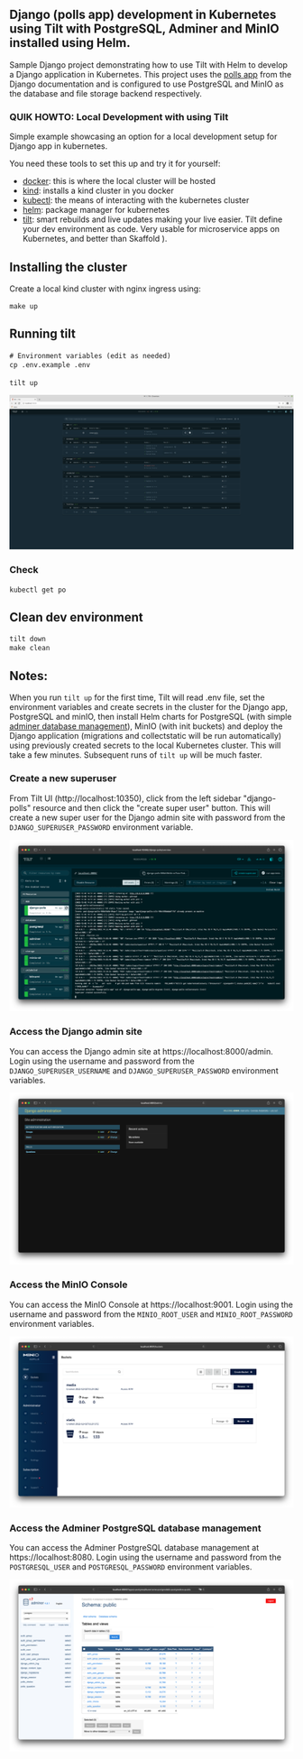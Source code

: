 ## Django (polls app) development in Kubernetes using Tilt with PostgreSQL, Adminer and MinIO installed using Helm.

Sample Django project demonstrating how to use Tilt with Helm to develop a Django application in Kubernetes. This project uses the [polls app](https://docs.djangoproject.com/en/4.1/intro/tutorial01/) from the Django documentation and is configured to use PostgreSQL and MinIO as the database and file storage backend respectively.


### QUIK HOWTO: Local Development with using Tilt

Simple example showcasing an option for a local development setup for Django app in kubernetes.

You need these tools to set this up and try it for yourself:
- [docker](https://www.docker.com): this is where the local cluster will be hosted
- [kind](https://kind.sigs.k8s.io/docs/user/quick-start/): installs a kind cluster in you docker
- [kubectl](https://kubernetes.io/docs/tasks/tools/): the means of interacting with the kubernetes cluster
- [helm](https://k3d.io): package manager for kubernetes
- [tilt](https://tilt.dev): smart rebuilds and live updates making your live easier. Tilt define your dev environment as code. Very usable for microservice apps on Kubernetes, and better than Skaffold ).

## Installing the cluster
Create a local kind cluster with nginx ingress using:

```
make up
```

## Running tilt
```
# Environment variables (edit as needed)
cp .env.example .env

tilt up
```
<img src="pictures/TILT-UI-django.png?raw=true" width="1000">

### Check 
````
kubectl get po
````

## Clean dev environment
```
tilt down
make clean
```

## Notes:
When you run `tilt up` for the first time, Tilt will read .env file, set the environment variables and create secrets in the cluster for the Django app, PostgreSQL and minIO, then install Helm charts for PostgreSQL (with simple [adminer database management](https://www.adminer.org/)), MinIO (with init buckets) and deploy the Django application (migrations and collectstatic will be run automatically) using previously created secrets to the local Kubernetes cluster. This will take a few minutes. Subsequent runs of `tilt up` will be much faster.


###  Create a new superuser
From Tilt UI (http://localhost:10350), click from the left sidebar "django-polls" resource and then click the "create super user" button. This will create a new super user for the Django admin site with password from the `DJANGO_SUPERUSER_PASSWORD` environment variable.

![Tilt UI Create superuser](docs/tilt-ui-create-superuser.png)

### Access the Django admin site
You can access the Django admin site at https://localhost:8000/admin. Login using the username and password from the `DJANGO_SUPERUSER_USERNAME` and `DJANGO_SUPERUSER_PASSWORD` environment variables.

![Django admin site](docs/django-admin-site.png)

### Access the MinIO Console
You can access the MinIO Console at https://localhost:9001. Login using the username and password from the `MINIO_ROOT_USER` and `MINIO_ROOT_PASSWORD` environment variables.

![MinIO Console](docs/minio-console.png)

### Access the Adminer PostgreSQL database management
You can access the Adminer PostgreSQL database management at https://localhost:8080. Login using the username and password from the `POSTGRESQL_USER` and `POSTGRESQL_PASSWORD` environment variables.

![Adminer](docs/adminer.png)


